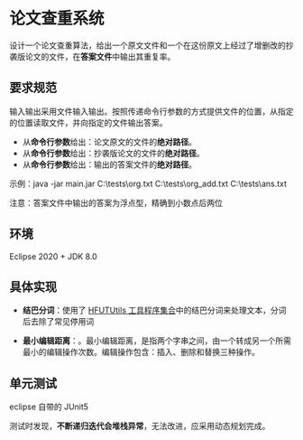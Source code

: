 # 论文查重系统
设计一个论文查重算法，给出一个原文文件和一个在这份原文上经过了增删改的抄袭版论文的文件，在**答案文件**中输出其重复率。


## 要求规范

输入输出采用文件输入输出。按照传递命令行参数的方式提供文件的位置，从指定的位置读取文件，并向指定的文件输出答案。

- 从**命令行参数**给出：论文原文的文件的**绝对路径**。
- 从**命令行参数**给出：抄袭版论文的文件的**绝对路径**。
- 从**命令行参数**给出：输出的答案文件的**绝对路径**。

示例：java -jar main.jar C:\tests\org.txt C:\tests\org_add.txt C:\tests\ans.txt

注意：答案文件中输出的答案为浮点型，精确到小数点后两位


## 环境

Eclipse 2020 + JDK 8.0


## 具体实现

- **结巴分词**：使用了 [HFUTUtils 工具程序集合](https://github.com/df19900725/HFUTUtils#NLPIR/Jieba%E5%88%86%E8%AF%8D)中的结巴分词来处理文本，分词后去除了常见停用词

- **最小编辑距离**：。最小编辑距离，是指两个字串之间，由一个转成另一个所需最小的编辑操作次数。编辑操作包含：插入、删除和替换三种操作。

## 单元测试
eclipse 自带的 JUnit5

测试时发现，**不断递归迭代会堆栈异常**，无法改进，应采用动态规划完成。


